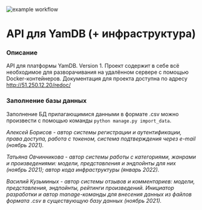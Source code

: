 ![example workflow](https://github.com/tanja-ovc/yamdb_final/actions/workflows/yamdb_workflow.yml/badge.svg)

# API для YamDB (+ инфраструктура)

### Описание
API для платформы YamDB. Version 1.
Проект содержит в себе всё необходимое для разворачивания на удалённом сервере с помощью Docker-контейнеров.
Документация для проекта доступна по адресу http://51.250.12.20/redoc/

### Заполнение базы данных
Заполнение БД прилагающимися данными в формате .csv можно произвести с помощью команды ```python manage.py import_data```.

_Алексей Борисов - автор системы регистрации и аутентификации, права доступа, работа с токеном, система подтверждения через e-mail (ноябрь 2021)._

_Татьяна Овчинникова - автор системы работы с категориями, жанрами и произведениями: модели, представления и эндпойнты для них (ноябрь 2021); автор кода инфраструктуры (январь 2022)._

_Василий Кузьминых - автор системы отзывов и комментариев: модели, представления, эндпойнты, рейтинги произведений. Инициатор разработки и автор manage-команды для внесения данных из файлов формата .csv в существующую базу данных (ноябрь 2021)._